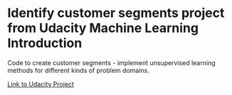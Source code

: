# Identify customer segments project from Udacity Machine Learning Introduction
Code to create customer segments - implement unsupervised learning methods for different kinds of problem domains.

[Link to Udacity Project](https://www.udacity.com/course/intro-to-machine-learning-nanodegree--nd229)
